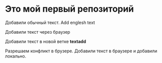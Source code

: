 # Это мой первый репозиторий

Добавили обычный текст. Add englesh text

Добавили текст через браузер

Добавили текст в новой ветке **textadd**

Разрешаем конфликт в брузере. Добавили текст в браузере и добавили локально.
